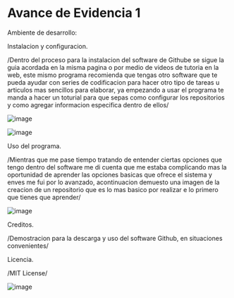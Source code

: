 # Avance de Evidencia 1
 Ambiente de desarrollo:
 
Instalacion y configuracion.

/Dentro del proceso para la instalacion del software de Githube se sigue la guia acordada en la misma pagina o por medio de videos de tutoria en la web, este mismo programa recomienda que tengas otro software que te pueda ayudar con series de codificacion para hacer otro tipo de tareas u articulos mas sencillos para elaborar, ya empezando a usar el programa te manda a hacer un toturial para que sepas como configurar los repositorios y como agregar informacion especifica dentro de ellos/

![image](https://user-images.githubusercontent.com/99471957/159616821-085e2828-80fc-4e94-a46a-8f5332ee2c12.png)

![image](https://user-images.githubusercontent.com/99471957/159616857-8c3bdad6-4438-4ee0-9352-309ae037b519.png)

Uso del programa.

/Mientras que me pase tiempo tratando de entender ciertas opciones que tengo dentro del software me di cuenta que me estaba complicando mas la oportunidad de aprender las opciones basicas que ofrece el sistema y enves me fui por lo avanzado, acontinuacion demuesto una imagen de la creacion de un repositorio que es lo mas basico por realizar e lo primero que tienes que aprender/

![image](https://user-images.githubusercontent.com/99471957/159617443-87f8164e-f441-41b5-b71c-a891d26f4b0f.png)

Creditos.

/Demostracion para la descarga y uso del software Github, en situaciones convenientes/

Licencia.

/MIT License/

![image](https://user-images.githubusercontent.com/99471957/159618434-5862b5bf-8a38-4398-8794-a8400ce7730f.png)
